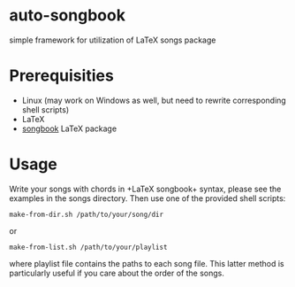 # auto-songbook
simple framework for utilization of LaTeX songs package

# Prerequisities
* Linux (may work on Windows as well, but need to rewrite corresponding shell scripts)
* LaTeX
* [songbook](https://ctan.org/pkg/songbook?lang=en) LaTeX package

# Usage
Write your songs with chords in +LaTeX songbook+ syntax, please see the examples in the songs directory. Then use one of the provided shell scripts:

```shell
make-from-dir.sh /path/to/your/song/dir
```
or
```shell
make-from-list.sh /path/to/your/playlist
```

where playlist file contains the paths to each song file. This latter method is particularly useful if you care about the order of the songs.
